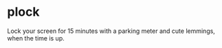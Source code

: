 # plock
Lock your screen for 15 minutes with a parking meter and cute lemmings, when the time is up.
